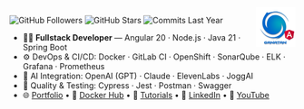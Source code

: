 <img src="./ui/ganatan-about-github.png" align="right" width="70" height="70" alt="logo ganatan">

![GitHub Followers](https://img.shields.io/badge/Followers-441-blue?style=flat-square&logo=github)
![GitHub Stars](https://img.shields.io/badge/★%20Stars-1.5k-blue?style=flat-square&logo=github)
![Commits Last Year](https://img.shields.io/badge/Commits-1677-blue?style=flat-square&logo=git)

- 🧑‍💻 **Fullstack Developer** — Angular 20 · Node.js · Java 21 · Spring Boot  
- ⚙️ DevOps & CI/CD: Docker · GitLab CI · OpenShift · SonarQube · ELK · Grafana · Prometheus
- 🤖 AI Integration: OpenAI (GPT) · Claude · ElevenLabs · JoggAI  
- 🧪 Quality & Testing: Cypress · Jest · Postman · Swagger
- 🌐 [Portfolio](https://www.ganatan.com) • 🐳 [Docker Hub](https://hub.docker.com/u/ganatan) • 📘 [Tutorials](https://www.ganatan.com/en/tutorials) • 💼 [LinkedIn](https://www.linkedin.com/in/dannyganatan) • 🎥 [YouTube](https://www.youtube.com/@ganatan)
